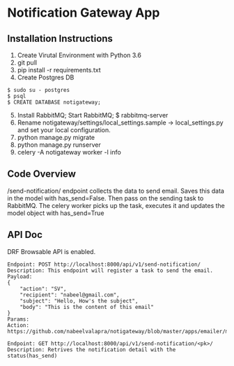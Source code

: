 # Notification Gateway App

## Installation Instructions
1. Create Virutal Environment with Python 3.6
2. git pull 
3. pip install -r requirements.txt
4. Create Postgres DB
```
$ sudo su - postgres
$ psql
$ CREATE DATABASE notigateway;
```
5. Install RabbitMQ; Start RabbitMQ; $ rabbitmq-server
6. Rename notigateway/settings/local_settings.sample -> local_settings.py and set your local configuration.
7. python manage.py migrate
8. python manage.py runserver
9. celery -A notigateway worker -l info

## Code Overview
/send-notification/ endpoint collects the data to send email. Saves this data in the model with has_send=False. Then pass on the sending task to RabbitMQ. The celery worker picks up the task, executes it and updates the model object with has_send=True

## API Doc
DRF Browsable API is enabled.
```
Endpoint: POST http://localhost:8000/api/v1/send-notification/
Description: This endpoint will register a task to send the email.
Payload: 
{
	"action": "SV",
	"recipient": "nabeel@gmail.com",
	"subject": "Hello, How's the subject",
	"body": "This is the content of this email"
}
Params:
Action: https://github.com/nabeelvalapra/notigateway/blob/master/apps/emailer/models.py#L4
```
```
Endpoint: GET http://localhost:8000/api/v1/send-notification/<pk>/
Description: Retrives the notification detail with the status(has_send)
```
